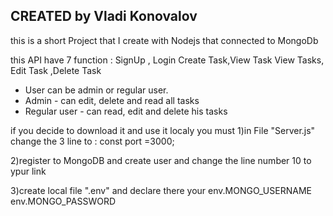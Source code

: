  CREATED by Vladi Konovalov
 -------------------------------------
 this is a short  Project that I create with Nodejs that connected to MongoDb
 
 this API have 7 function :
 SignUp , Login 
 Create Task,View Task View Tasks, Edit Task ,Delete Task
 
- User can be admin or regular user.
- Admin - can edit, delete and read all tasks
- Regular user - can read, edit and delete his tasks


if you decide to download it and use it localy you must
1)in File  "Server.js"  change the 3 line to :
const port =3000;

2)register to MongoDB and create user and change the line number 10 to ypur link

3)create local file ".env" and declare there your
env.MONGO_USERNAME
env.MONGO_PASSWORD
